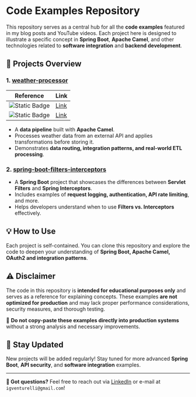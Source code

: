 # Code Examples Repository

This repository serves as a central hub for all the **code examples** featured in my blog posts and YouTube videos. Each project here is designed to illustrate a specific concept in **Spring Boot**, **Apache Camel**, and other technologies related to **software integration** and **backend development**.

## 📌 Projects Overview

### 1. [**weather-processor**](/weather-processor/)

|Reference|Link|
|---|---|
|![Static Badge](https://img.shields.io/badge/blog_post-grey)|[Link](https://igventurelli.io/building-a-data-pipeline-with-apache-camel-processing-weather-data-from-aws-sqs/)|
|![Static Badge](https://img.shields.io/badge/youtube_video-red)|[Link](https://youtu.be/YduqL4K5hFo?si=9xQaPvMz1goNmIrk)|


- A **data pipeline** built with **Apache Camel**.
- Processes weather data from an external API and applies transformations before storing it.
- Demonstrates **data routing, integration patterns, and real-world ETL processing**.

### 2. [**spring-boot-filters-interceptors**](/spring-boot-filters-interceptors/)
- A **Spring Boot** project that showcases the differences between **Servlet Filters** and **Spring Interceptors**.
- Includes examples of **request logging, authentication, API rate limiting**, and more.
- Helps developers understand when to use **Filters vs. Interceptors** effectively.

## 💡 How to Use
Each project is self-contained. You can clone this repository and explore the code to deepen your understanding of **Spring Boot, Apache Camel, OAuth2 and integration patterns**.

## ⚠️ Disclaimer
The code in this repository is **intended for educational purposes only** and serves as a reference for explaining concepts. These examples **are not optimized for production** and may lack proper performance considerations, security measures, and thorough testing. 

📌 **Do not copy-paste these examples directly into production systems** without a strong analysis and necessary improvements.

## 🚀 Stay Updated
New projects will be added regularly! Stay tuned for more advanced **Spring Boot**, **API security**, and **software integration** examples.

---
**📩 Got questions?** Feel free to reach out via [LinkedIn](https://www.linkedin.com/in/igventurelli/) or e-mail at `igventurelli@gmail.com`!